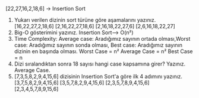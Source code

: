 [22,27,16,2,18,6] -> Insertion Sort
1. Yukarı verilen dizinin sort türüne göre aşamalarını yazınız.
   [16,22,27,2,18,6]
   [2,16,22,27,18,6]
   [2,16,18,22,27,6]
   [2,6,16,18,22,27]
2. Big-O gösterimini yazınız.
   Insertion Sort--> O(n²)
3. Time Complexity: Average case: Aradığımız sayının ortada olması,Worst case: Aradığımız sayının sonda olması, Best case: Aradığımız sayının dizinin en başında olması.
   Worst Case = n²
   Average Case = n²
   Best Case = n
4. Dizi sıralandıktan sonra 18 sayısı hangi case kapsamına girer? Yazınız.
   Average Case.
5. [7,3,5,8,2,9,4,15,6] dizisinin Insertion Sort'a göre ilk 4 adımını yazınız.
   [3,7,5,8,2,9,4,15,6]
   [3,5,7,8,2,9,4,15,6]
   [2,3,5,7,8,9,4,15,6]
   [2,3,4,5,7,8,9,15,6]